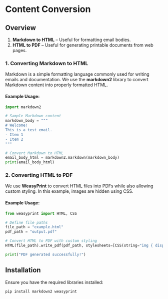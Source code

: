 # Content Conversion

## Overview
1. **Markdown to HTML** – Useful for formatting email bodies.
2. **HTML to PDF** – Useful for generating printable documents from web pages.

### 1. Converting Markdown to HTML
Markdown is a simple formatting language commonly used for writing emails and documentation. We use the **markdown2** library to convert Markdown content into properly formatted HTML.

#### Example Usage:
```python
import markdown2

# Sample Markdown content
markdown_body = """
# Welcome!
This is a test email.
- Item 1
- Item 2
"""

# Convert Markdown to HTML
email_body_html = markdown2.markdown(markdown_body)
print(email_body_html)
```

### 2. Converting HTML to PDF
We use **WeasyPrint** to convert HTML files into PDFs while also allowing custom styling. In this example, images are hidden using CSS.

#### Example Usage:
```python
from weasyprint import HTML, CSS

# Define file paths
file_path = "example.html"
pdf_path = "output.pdf"

# Convert HTML to PDF with custom styling
HTML(file_path).write_pdf(pdf_path, stylesheets=[CSS(string="img { display: none !important; }")])

print("PDF generated successfully!")
```

## Installation
Ensure you have the required libraries installed:
```sh
pip install markdown2 weasyprint
```
